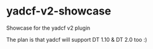 # yadcf-v2-showcase
Showcase for the yadcf v2 plugin

The plan is that yadcf will support DT 1.10 & DT 2.0 too :)
